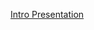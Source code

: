 [Intro Presentation](https://docs.google.com/presentation/d/1IsJ6x_nJXzd76pUF04kxp4mgxM3p8MFGygVMWCWXlC4/edit?usp=sharing)
